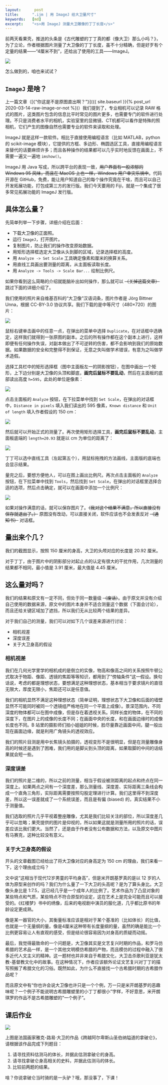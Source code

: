 ```yaml
---
layout:      post
title:      ".ijm | 用 ImageJ 给大卫量尺寸"
keywords:   [md]
excerpt:    "<s>用 ImageJ 测量大卫雕像的丁丁长度</s>"
---
```


前两天看果壳，推送的头条是《古代雕塑的丁丁真的都（像大卫）那么小吗？》，为了立论，作者根据图片测量了大卫像的丁丁长度，虽不十分精确，但是好歹有个定量的结果——“4厘米不到”，还给出了使用的工具——ImageJ。

![]({{site.baseurl}}/assets/photos/2020-04-25_guokr-quote.png)

怎么做到的，咱也来试试？

## `ImageJ` 是啥？

上一篇文章（[《“你这是不是原图直出啊？”》]({{ site.baseurl  }}{% post_url 2020-03-14-raw-image-or-not %})）我们提到了，专业相机可以记录 RAW 格式的图片，这类图片包含的信息比平时常见的图片更多，也需要专门的软件进行处理。不只是消费者水平的相机，实验室里的显微镜、CT机都可以看作是特殊的照相机，它们产生的图像自然也需要专业的软件来读取和处理。

ImageJ 就是这样一款软件。相比于直接使用编程语言（比如 MATLAB，python 的 scikit-image 模块），它提供的方框、多边形、椭圆选区工具，直接用编程语言来替代的话要麻烦许多；而且各种操作的结果都可以几乎实时地反馈在画面上，不需要一遍又一遍地 `imshow()`。

ImageJ 用 Java 写成，所以跨平台的表现一致，~~用户界面有一股浓郁的 Windows 95 风味，而且在 MacOS 上也一样，Windows 用户幸灾乐祸中~~。代码开源在 GitHub，免费，能让用户知道自己的每个操作究竟在干啥，而且可以自己开发拓展功能，打包成第三方的发行版。我们今天要用的 Fiji，就是一个集成了很多常见拓展功能的 ImageJ 发行版。

## 具体怎么量？

先简单列举一下步骤，详细介绍在后面：

- 下载大卫像的正面照。
- 运行 `ImageJ`，打开图片。
- 复制图片，防止我们的操作改变原始数据。
- 用矩形选择框选定大卫像从头到脚的区域，记录选择框的高度。
- 用 `Analyze -> Set Scale` 工具确定像素和厘米的换算关系。
- 用直线工具画出要测量的距离，从主面板读取长度。
- 用 `Analyze -> Tools -> Scale Bar...` 绘制比例尺。

如果你看到这么简略的介绍就能脑补出如何操作，那么就可以 ~~（关掉这篇文章）~~ 跳过下面的详细介绍了。

我们使用的照片来自维基百科的“大卫像”汉语词条，图片作者是 Jörg Bittner Unna，根据 CC-BY-3.0 协议共享。我们下载的是中等尺寸（480×720）的图片：

![]({{site.baseurl}}/assets/photos/2020-04-25-david.jpg)

鼠标右键单击画中的任意一点，在弹出的菜单中选择 `Duplicate`，在对话框中选确定，这样我们就得到一张原图的副本。之后的所有操作都在这个副本上进行，这样即便有任何操作失误，对副本做出了不可逆转的伤害，都不会影响到我们的原始数据。如果数据的安全和完整得不到保证，无意之失叫做学术错误，有意为之叫做学术造假。

选择工具栏中的矩形选择框（图中主面板左一的阴影按钮），在图中画出一个矩形，上下边分别是大卫像的头顶和脚底，**画完后鼠标不要乱动**，然后在主面板的底部读出高度 `h=595`，此处的单位是像素：

![]({{site.baseurl}}/assets/photos/2020-04-25_find-height.png)

点击主面板的 `Analyze` 按钮，在下拉菜单中找到 `Set Scale`，在弹出的对话框中，`Distance in pixels` 填入我们读出的 595 像素，`Known distance` 和 `Unit of length` 填入作者假设的 150 cm：

![]({{site.baseurl}}/assets/photos/2020-04-25_set-scale.png)

然后就可以开始正式的测量了。再次使用矩形选择工具，**画完后鼠标不要乱动**，主面板底端的 `length=20.93` 就是以 cm 为单位的距离了：

![]({{site.baseurl}}/assets/photos/2020-04-25_measure-head.png)

丁丁可以选中直线工具（左起第五个），用鼠标拖拽的方法画线，主面版的底端也会显示结果。

量完之后，要想方便他人，可以在图上画出比例尺。再次点击主面板的 `Analyze` 按钮，在下拉菜单中找到 `Tools`，然后找到 `Set Scale`，在弹出的对话框里选择合适的选项，然后点击确定，就可以在画面中添加一个比例尺：

![]({{site.baseurl}}/assets/photos/2020-04-25_menu-scale-bar.png)

如果对操作满意的话，就可以保存图片了。~~（我对这个结果不满意，所以直接没有保存就退出了。）~~ 原图没有改动，可以直接关闭，软件应该也不会发表反对 ~~（通知书）~~ 对话框。

## 量出来个几？

我们的截图显示，按照 150 厘米的身高，大卫的头颅对应的长度是 20.92 厘米。

对于丁丁，由于图片中的阴影部分对起止点的认定有很大的干扰作用，几次测量的结果都不相同，最小值是 3.91 厘米，最大值是 4.45 厘米。

## 这么量对吗？

我们的结果和原文有一定不同，但处于同一数量级 ~~（废话）~~。由于原文并没有介绍自己使用的数据来源，原文中的图片本身并不适合测量这个数据（下面会讨论），而且还给关键区域加了遮挡，所以我们无从比较两个结果的差异。

对于我们自己的测量，我们可以对如下几个误差来源进行讨论：

- 相机视差
- 深度误差
- 关于大卫身高的假设

### 相机视差

我们在几何光学里学的相机成的是倒立的实像，物高和像高之间的关系按照牛顿公式取决于物距、像距、透镜的焦距等等知识，都用到了“傍轴条件”这一假设。换句话说，考虑的都是理想状态，要想满足这种理想状态，基本相当于要求镜片的直径无限大，厚度无限小，焦距还可以是任意值。

我们的相机显然不满足这种理想状态（简单证明，理想状态下大卫像和后面的墙壁显然不可能同时被同一个透镜组严格地在同一个平面上成像）。景深范围内，不同深度的物体都可以在图中成像，但是存在着透视关系。同样长度的物体，在不同的深度下，在图片上的成像的长度不同；在画面中央的长度，和在画面边缘时的成像长度也不同。B 站里的摄影师们拍小姐姐的时候，脸尽量靠近画面中间，腿一般出现在画面边缘，就是利用广角镜头的透视效应。

我们的照片目测是用中长焦镜头拍摄的，透视变形不是很明显，但是在测量雕像身高的时候还是遇到了困难，我们用的是脚尖到头顶的距离，如果取脚的中间的话结果就会短一些。

### 深度误差

我们的照片是二维的，所以之前的测量，相当于假设被测距离的起点和终点在同一深度上。如果两点之间有一个深度差，那么测量线、深度差、实际距离三条线会构成一个直角三角形，实际距离需要按照勾股定理进行计算。我们这里得不到深度差，所以这一误差就成了一个系统误差，而且是有偏 (biased) 的，真实结果不小于测量值。

我们选取的照片几乎平视着整座雕像，尤其是我们比较关注的部位，所以深度差几乎可以忽略；果壳提供的图片是仰视的，所以如果这就是测量所用的照片的话，误差应该比我们更大。当然了，还是由于作者没有公布数据和方法，以及原文中图片有马赛克，这种比较没有意义。

### 关于大卫身高的假设

开头的文章截图已经给出了将大卫像对应的身高定为 150 cm 的理由，我们来看一下，这个理由成立吗？

文中说“这相当于现代12岁男童的平均身高”，但是米开朗基罗真的是以 12 岁的人体为原型来创作的吗？我们为什么量了一下大卫的头高呢？是为了算头身比。大卫像头身比是 1:7.5，这已经几乎是一个成年人的比例了。艺术作品为了凸显对象的某些特点和气质，某些特点不符合原型的设定，这在艺术上是完全可能而且可以接受的。《红楼梦》书中的绣像，后来的电视剧中演员的服化道，几乎都比原书的年龄设定更成熟。

像是某一器官的大小，其衡量标准应该是相对于某个基准的（比如体长）的比值，也就是一个无量纲的量。像是4厘米这种带有长度量纲的量，虽然的确是能比一个比例更容易让人有直观的感受，但是结论很容易因为对身高的质疑而动摇。

最后，我觉得最致命的一个问题是，大卫像其实是文艺复兴时期的作品，和罗马仿希腊的艺术品一样，是一个其他文明模仿希腊的产物，而且模仿的过程中融入了很多近代人文主义的精神。这一题材也并非来自于希腊文化，大卫击杀歌利亚是犹太教-基督教文化中的故事。在这种情况下，作者应该额外论证文艺复兴对丁丁的描写照搬了希腊文化的习俗。既然如此，为什么不直接找一个古希腊时期的古希腊作品呢？

而且原文中有“你也许会说大卫像也许只是一个个例，万一只是米开朗基罗的恶趣味呢？一个例子不能说明古希腊雕塑里的小丁丁都很小”字样，不好意思，米开朗琪罗的作品不是古希腊雕塑的“一个例子”。

## 课后作业

![]({{site.baseurl}}/assets/photos/2020-04-25_horseman.jpg)

上图是法国画家雅克-路易·大卫的作品《跨越阿尔卑斯山圣伯纳隘道的拿破仑》，请根据该作品完成下列题目：

1. 请寻找资料估测马的体长，并据此估测拿破仑的身高。
2. 请寻找拿破仑身高相关的史料，并据此估测马的体长。
3. 比较前两题的结果。

啥？你说拿破仑当时骑的是一头驴？哦，那没事了，下课！
